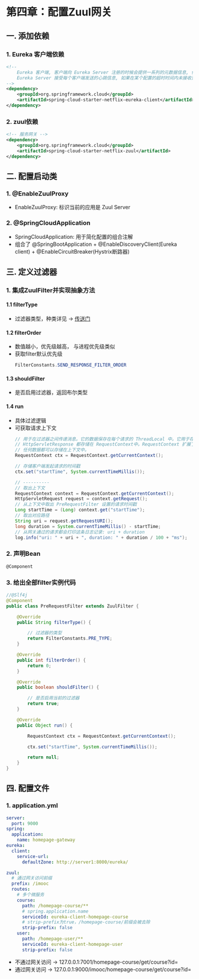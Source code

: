 # 第四章：配置Zuul网关

## 一. 添加依赖
### 1. Eureka 客户端依赖
```xml
<!--
    Eureka 客户端, 客户端向 Eureka Server 注册的时候会提供一系列的元数据信息, 例如: 主机, 端口, 健康检查url等
    Eureka Server 接受每个客户端发送的心跳信息, 如果在某个配置的超时时间内未接收到心跳信息, 实例会被从注册列表中移除
-->
<dependency>
    <groupId>org.springframework.cloud</groupId>
    <artifactId>spring-cloud-starter-netflix-eureka-client</artifactId>
</dependency>
```
### 2. zuul依赖
```xml
<!-- 服务网关 -->
<dependency>
    <groupId>org.springframework.cloud</groupId>
    <artifactId>spring-cloud-starter-netflix-zuul</artifactId>
</dependency>
```

## 二. 配置启动类
### 1. @EnableZuulProxy
* EnableZuulProxy: 标识当前的应用是 Zuul Server
### 2. @SpringCloudApplication
* SpringCloudApplication: 用于简化配置的组合注解
* 组合了 @SpringBootApplication + @EnableDiscoveryClient(Eureka client) + @EnableCircuitBreaker(Hystrix断路器)


## 三. 定义过滤器
### 1. 集成ZuulFilter并实现抽象方法
#### 1.1 filterType
* 过滤器类型，种类详见 -> [传送门](1_springcloud.md)

#### 1.2 filterOrder
* 数值越小，优先级越高， 与进程优先级类似
* 获取filter默认优先级 
    ```java
    FilterConstants.SEND_RESPONSE_FILTER_ORDER
    ```

#### 1.3 shouldFilter
* 是否启用过滤器，返回布尔类型

#### 1.4 run
* 具体过滤逻辑
* 可获取请求上下文
    ```java
    // 用于在过滤器之间传递消息。它的数据保存在每个请求的 ThreadLocal 中。它用于存储请求路由到哪里、错误、HttpServletRequest、
    // HttpServletResponse 都存储在 RequestContext中。RequestContext 扩展了 ConcurrentHashMap, 所以,
    // 任何数据都可以存储在上下文中。
    RequestContext ctx = RequestContext.getCurrentContext();

    // 存储客户端发起请求的时间戳
    ctx.set("startTime", System.currentTimeMillis());
    
    // ----------
    // 取出上下文
    RequestContext context = RequestContext.getCurrentContext();
    HttpServletRequest request = context.getRequest();
    // 从上下文中取出 PreRequestFilter 设置的请求时间戳
    Long startTime = (Long) context.get("startTime");
    // 取出对应路径
    String uri = request.getRequestURI();
    long duration = System.currentTimeMillis() - startTime;
    // 从网关通过的请求都会打印这条日志记录: uri + duration
    log.info("uri: " + uri + ", duration: " + duration / 100 + "ms");
    ```
### 2. 声明Bean
`@Component`

### 3. 给出全部filter实例代码
```java
//@Slf4j
@Component
public class PreRequestFilter extends ZuulFilter {

    @Override
    public String filterType() {

        // 过滤器的类型
        return FilterConstants.PRE_TYPE;
    }

    @Override
    public int filterOrder() {
        return 0;
    }

    @Override
    public boolean shouldFilter() {

        // 是否启用当前的过滤器
        return true;
    }

    @Override
    public Object run() {

        RequestContext ctx = RequestContext.getCurrentContext();

        ctx.set("startTime", System.currentTimeMillis());

        return null;
    }
}
```

## 四. 配置文件
### 1. application.yml
```yml
server:
  port: 9000
spring:
  application:
    name: homepage-gateway
eureka:
  client:
    service-url:
      defaultZone: http://server1:8000/eureka/

zuul:
  # 通过网关访问前缀
  prefix: /imooc
  routes:
    # 多个微服务
    course:
      path: /homepage-course/**
      # spring.application.name
      serviceId: eureka-client-homepage-course
      # strip-prefix为true，/homepage-course/前缀会被去除
      strip-prefix: false
    user:
      path: /homepage-user/**
      serviceId: eureka-client-homepage-user
      strip-prefix: false
```

* 不通过网关访问 -> 127.0.0.1:7001/homepage-course/get/course?id=
* 通过网关访问 -> 127.0.0.1:9000/imooc/homepage-course/get/course?id=











<ad/>
<comment/>